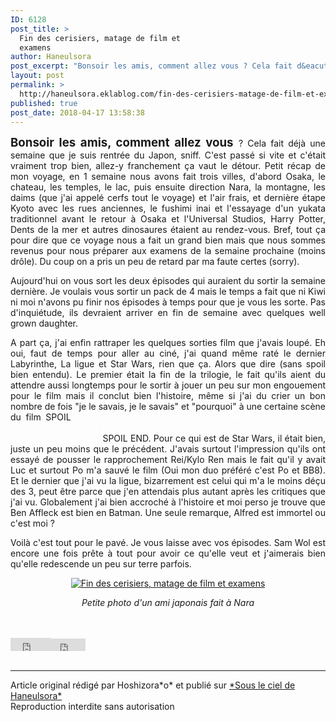 ```yaml
---
ID: 6128
post_title: >
  Fin des cerisiers, matage de film et
  examens
author: Haneulsora
post_excerpt: "Bonsoir les amis, comment allez vous ? Cela fait d&eacute;j&agrave; une semaine que je suis rentr&eacute;e du Japon, sniff. C'est pass&eacute; si vite et c'&eacute;tait vraiment trop bien, allez-y franchement &ccedil;a vaut le d&eacute;tour. Petit r&eacute;cap de mon voyage, en 1 semaine nous avons fait trois villes, d'abord Osaka, le chateau,..."
layout: post
permalink: >
  http://haneulsora.eklablog.com/fin-des-cerisiers-matage-de-film-et-examens-a143588992
published: true
post_date: 2018-04-17 13:58:38
---
```

<p style="text-align: justify;"><span style="font-size: 14pt;"><strong>Bonsoir les amis, comment allez vous</strong> </span>? Cela fait d&eacute;j&agrave; une semaine que je suis rentr&eacute;e du Japon, sniff. C'est pass&eacute; si vite et c'&eacute;tait vraiment trop bien, allez-y franchement &ccedil;a vaut le d&eacute;tour. Petit r&eacute;cap de mon voyage, en 1 semaine nous avons fait trois villes, d'abord Osaka, le chateau, les temples, le lac, puis ensuite direction Nara, la montagne, les daims (que j'ai appel&eacute; cerfs tout le voyage) et l'air frais, et derni&egrave;re &eacute;tape Kyoto avec les rues anciennes, le fushimi inai et l'essayage d'un yukata traditionnel avant le retour &agrave; Osaka et l'Universal Studios, Harry Potter, Dents de la mer et autres dinosaures &eacute;taient au rendez-vous. Bref, tout &ccedil;a pour dire que ce voyage nous a fait un grand bien mais que nous sommes revenus pour nous pr&eacute;parer aux examens de la semaine prochaine (moins dr&ocirc;le). Du coup on a pris un peu de retard par ma faute certes (sorry).&nbsp;</p>
<p style="text-align: justify;">Aujourd'hui on vous sort les deux &eacute;pisodes qui auraient du sortir la semaine derni&egrave;re. Je voulais vous sortir un pack de 4 mais le temps a fait que ni Kiwi ni moi n'avons pu finir nos &eacute;pisodes &agrave; temps pour que je vous les sorte. Pas d'inqui&eacute;tude, ils devraient arriver en fin de semaine avec quelques well grown daughter.&nbsp;</p>
<p style="text-align: justify;">A part &ccedil;a, j'ai enfin rattraper les quelques sorties film que j'avais loup&eacute;. Eh oui, faut de temps pour aller au cin&eacute;, j'ai quand m&ecirc;me rat&eacute; le dernier Labyrinthe, La ligue et Star Wars, rien que &ccedil;a. Alors que dire (sans spoil bien entendu). Le premier &eacute;tait la fin de la trilogie, le fait qu'ils aient du attendre aussi longtemps pour le sortir &agrave; jouer un peu sur mon engouement pour le film mais il conclut bien l'histoire, m&ecirc;me si j'ai du crier un bon nombre de fois "je le savais, je le savais" et "pourquoi" &agrave; une certaine sc&egrave;ne du film&nbsp;SPOIL <span style="color: #ffffff;">Je savais que mon b&eacute;b&eacute; Newt n'allait pas survivre mais pourquoi j'ai du avoir raison. Autant la mort de T&eacute;r&eacute;sa ne m'a rien fait mais lui non je voulais pas.</span> SPOIL END. Pour ce qui est de Star Wars, il &eacute;tait bien, juste un peu moins que le pr&eacute;c&eacute;dent. J'avais surtout l'impression qu'ils ont essay&eacute; de pousser le rapprochement Rei/Kylo Ren mais le fait qu'il y avait Luc et surtout Po m'a sauv&eacute; le film (Oui mon duo pr&eacute;f&eacute;r&eacute; c'est Po et BB8). Et le dernier que j'ai vu la ligue, bizarrement est celui qui m'a le moins d&eacute;&ccedil;u des 3, peut &ecirc;tre parce que j'en attendais plus autant apr&egrave;s les critiques que j'ai vu. Globalement j'ai bien accroch&eacute; &agrave; l'histoire et moi perso je trouve que Ben Affleck est bien en Batman. Une seule remarque, Alfred est immortel ou c'est moi ?&nbsp;</p>
<p style="text-align: justify;">Voil&agrave; c'est tout pour le pav&eacute;. Je vous laisse avec vos &eacute;pisodes. Sam Wol est encore une fois pr&ecirc;te &agrave; tout pour avoir ce qu'elle veut et j'aimerais bien qu'elle redescende un peu sur terre parfois.&nbsp;</p>
<p style="text-align: center;"><a href="http://haneulsora.eklablog.com/unusual-family-a127095162"><img src="https://united-subs.dearclouds.com/wp-content/uploads/2018/05/0dcbd245e367df5c120fd8d3b57dffcc.jpg" alt="Fin des cerisiers, matage de film et examens"/></a></p>
<p style="text-align: center;"><em>Petite photo d'un ami japonais fait &agrave; Nara</em></p><br /><br /><div id="share_buttons" class="article_sharebtns"><iframe src="http://www.facebook.com/plugins/like.php?href=http%3A%2F%2Fhaneulsora.eklablog.com%2Ffin-des-cerisiers-matage-de-film-et-examens-a143588992&amp;layout=button_count&amp;show_faces=false&amp;width=65&amp;action=like&amp;font&amp;colorscheme=light&amp;height=21" scrolling="no" frameborder="0" style="border:none; overflow:hidden; width:65px; height:21px;" allowTransparency="true"><br /></iframe><iframe allowtransparency="true" frameborder="0" scrolling="no" src="http://platform.twitter.com/widgets/tweet_button.html?url=http%3A%2F%2Fhaneulsora.eklablog.com%2Ffin-des-cerisiers-matage-de-film-et-examens-a143588992&amp;text=Fin%20des%20cerisiers%2C%20matage%20de%20film%20et%20examens&amp;count=none" style="width: 55px; height: 20px;"></iframe><span><g:plusone size="medium" count="true" href="http://haneulsora.eklablog.com/fin-des-cerisiers-matage-de-film-et-examens-a143588992"></g:plusone></span></div><br /><hr />Article original rédigé par Hoshizora*o* et publié sur <a href="http://haneulsora.eklablog.com/">*Sous le ciel de Haneulsora*</a> <br /> Reproduction interdite sans autorisation
